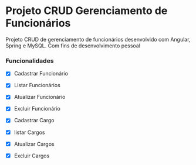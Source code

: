 # Projeto CRUD Gerenciamento de Funcionários

<p>Projeto CRUD de gerenciamento de funcionários desenvolvido com Angular, Spring e MySQL. Com fins de desenvolvimento pessoal</p> 

### Funcionalidades

- [x] Cadastrar Funcionário
- [x] Listar Funcionários
- [x] Atualizar Funcionário
- [x] Excluir Funcionário

- [x] Cadastrar Cargo
- [x] listar Cargos
- [x] Atualizar Cargos
- [x] Excluir Cargos
